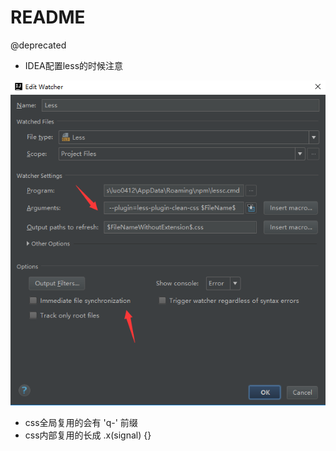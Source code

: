 # README

@deprecated

- IDEA配置less的时候注意
   

![](less.png)  

- css全局复用的会有 'q-' 前缀 
- css内部复用的长成 .x(signal) {} 
